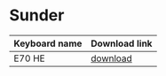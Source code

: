 # Sunder

| Keyboard name | Download link |
|---------------|---------------|
| E70 HE        | [download](https://raw.githubusercontent.com/squishyliquid/sunder/main/e70he/sunder_e70he_vial.uf2)  |